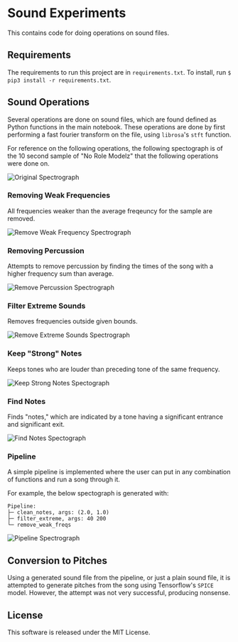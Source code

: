 # Sound Experiments

This contains code for doing operations on sound files.

## Requirements

The requirements to run this project are in `requirements.txt`. To install, run `$ pip3 install -r requirements.txt`.

## Sound Operations

Several operations are done on sound files, which are found defined as Python functions in the main notebook. These operations are done by first performing a fast fourier transform on the file, using `librosa`'s `stft` function.

For reference on the following operations, the following spectograph is of the 10 second sample of "No Role Modelz" that the following operations were done on.

![Original Spectrograph](img/og.png)

### Removing Weak Frequencies

All frequencies weaker than the average freqeuncy for the sample are removed.

![Remove Weak Frequency Spectrograph](img/remove_weak_freq.png)

### Removing Percussion

Attempts to remove percussion by finding the times of the song with a higher frequency sum than average.

![Remove Percussion Spectrograph](img/remove_perc.png)

### Filter Extreme Sounds

Removes frequencies outside given bounds.

![Remove Extreme Sounds Spectrograph](img/filter_extreme.png)

### Keep "Strong" Notes

Keeps tones who are louder than preceding tone of the same frequency.

![Keep Strong Notes Spectograph](img/higher_freqs.png)

### Find Notes

Finds "notes," which are indicated by a tone having a significant entrance and significant exit.

![Find Notes Spectograph](img/find_notes.png)

### Pipeline

A simple pipeline is implemented where the user can put in any combination of functions and run a song through it. 

For example, the below spectograph is generated with:

```
Pipeline:
├─ clean_notes, args: (2.0, 1.0)
├─ filter_extreme, args: 40 200
└─ remove_weak_freqs
```

![Pipeline Spectrograph](img/pipe.png)

## Conversion to Pitches

Using a generated sound file from the pipeline, or just a plain sound file, it is attempted to generate pitches from the song using Tensorflow's `SPICE` model. However, the attempt was not very successful, producing nonsense.

## License

This software is released under the MIT License.